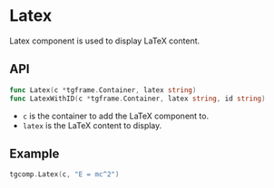 # Latex

Latex component is used to display LaTeX content.

## API

```go
func Latex(c *tgframe.Container, latex string)
func LatexWithID(c *tgframe.Container, latex string, id string)
```

* `c` is the container to add the LaTeX component to.
* `latex` is the LaTeX content to display.

## Example

```go
tgcomp.Latex(c, "E = mc^2")
```

